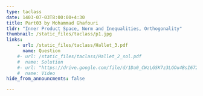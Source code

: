 ```yaml
---
type: taclass
date: 1403-07-03T8:00:00+4:30
title: Part03 by Mohammad Ghafouri 
tldr: "Inner Product Space, Norm and Inequalities, Orthogonality"
thumbnail: /static_files/taclass/p1.jpg
links: 
    - url: /static_files/taclass/Hallet_3.pdf
      name: Question
    #- url: /static_files/taclass/Hallet_2_sol.pdf
    #  name: Solution  
    #- url: "https://drive.google.com/file/d/1Da0_CWzLGSK7z3LGOu4BsI672anqmSXx/view?usp=sharing"
    #  name: Video
hide_from_announcments: false

---
```


